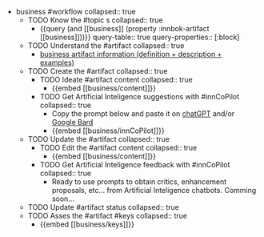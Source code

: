 
- business #workflow
   collapsed:: true
  - TODO Know the #topic s
    collapsed:: true
    - {{query (and [[business]] (property :innbok-artifact [[business]]))}}
      query-table:: true
      query-properties:: [:block]
  - TODO Understand the #artifact
    collapsed:: true
    - [business artifact information (definition + description + examples)](https://go.innbok.com/#/page/innBoK%2Fbusiness%2Finfo)
  - TODO Create the #artifact
     collapsed:: true
    - TODO Ideate #artifact content
      collapsed:: true
      - {{embed [[business/content]]}}
    - TODO Get Artificial Inteligence suggestions with #innCoPilot
      collapsed:: true
      - Copy the prompt below and paste it on [chatGPT](https://chat.openai.com) and/or [Google Bard](https://bard.google.com/chat)
      - {{embed [[business/innCoPilot]]}}
  - TODO Update the #artifact
    collapsed:: true
    - TODO Edit the #artifact content
     collapsed:: true
      - {{embed [[business/content]]}}
    - TODO Get Artificial Inteligence feedback with #innCoPilot
      collapsed:: true
      - Ready to use prompts to obtain critics, enhancement proposals, etc... from Artificial Inteligence chatbots. Comming soon...
  - TODO Update #artifact status
    collapsed:: true
  - TODO Asses the #artifact #keys
    collapsed:: true
    - {{embed [[business/keys]]}}



